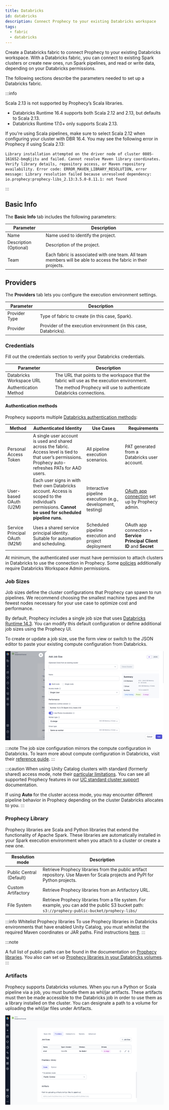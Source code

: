 ```yaml
---
title: Databricks
id: databricks
description: Connect Prophecy to your existing Databricks workspace
tags:
  - fabric
  - databricks
---
```


Create a Databricks fabric to connect Prophecy to your existing Databricks workspace. With a Databricks fabric, you can connect to existing Spark clusters or create new ones, run Spark pipelines, and read or write data, depending on your Databricks permissions.

The following sections describe the parameters needed to set up a Databricks fabric.

:::info

Scala 2.13 is not supported by Prophecy’s Scala libraries.

- Databricks Runtime 16.4 supports both Scala 2.12 and 2.13, but defaults to Scala 2.13.
- Databricks Runtime 17.0+ only supports Scala 2.13.

If you're using Scala pipelines, make sure to select Scala 2.12 when configuring your cluster with DBR 16.4. You may see the following error in Prophecy if using Scala 2.13:

```
Library installation attempted on the driver node of cluster 0805-161652-bmq6jitu and failed. Cannot resolve Maven library coordinates. Verify library details, repository access, or Maven repository availability. Error code: ERROR_MAVEN_LIBRARY_RESOLUTION, error message: Library resolution failed because unresolved dependency: io.prophecy:prophecy-libs_2.13:3.5.0-8.11.1: not found
```

:::

## Basic Info

The **Basic Info** tab includes the following parameters:

| Parameter              | Description                                                                                                    |
| ---------------------- | -------------------------------------------------------------------------------------------------------------- |
| Name                   | Name used to identify the project.                                                                             |
| Description (Optional) | Description of the project.                                                                                    |
| Team                   | Each fabric is associated with one team. All team members will be able to access the fabric in their projects. |

## Providers

The **Providers** tab lets you configure the execution environment settings.

| Parameter     | Description                                                       |
| ------------- | ----------------------------------------------------------------- |
| Provider Type | Type of fabric to create (in this case, Spark).                   |
| Provider      | Provider of the execution environment (in this case, Databricks). |

### Credentials

Fill out the credentials section to verify your Databricks credentials.

| Parameter                | Description                                                                                 |
| ------------------------ | ------------------------------------------------------------------------------------------- |
| Databricks Workspace URL | The URL that points to the workspace that the fabric will use as the execution environment. |
| Authentication Method    | The method Prophecy will use to authenticate Databricks connections.                        |

#### Authentication methods

Prophecy supports multiple [Databricks authentication methods](https://docs.databricks.com/aws/en/dev-tools/auth):

| Method                        | Authenticated Identity                                                                                                                                   | Use Cases                                                   | Requirements                                                                                     |
| ----------------------------- | -------------------------------------------------------------------------------------------------------------------------------------------------------- | ----------------------------------------------------------- | ------------------------------------------------------------------------------------------------ |
| Personal Access Token         | A single user account is used and shared across the fabric. Access level is tied to that user’s permissions. Prophecy auto-refreshes PATs for AAD users. | All pipeline execution scenarios.                           | PAT generated from a Databricks user account.                                                    |
| User-based OAuth (U2M)        | Each user signs in with their own Databricks account. Access is scoped to the individual’s permissions. **Cannot be used for scheduled pipeline runs.**  | Interactive pipeline execution (e.g., development, testing) | [OAuth app connection](/databricks-oauth-authentication/#requirements) set up by Prophecy admin. |
| Service Principal OAuth (M2M) | Uses a shared service principal identity. Suitable for automation and scheduling.                                                                        | Scheduled pipeline execution and project deployment         | OAuth app connection + **Service Principal Client ID** and **Secret**                            |

At minimum, the authenticated user must have permission to attach clusters in Databricks to use the connection in Prophecy. Some [policies](https://docs.databricks.com/aws/en/admin/clusters/policy-families) additionally require Databricks Workspace Admin permissions.

### Job Sizes

Job sizes define the cluster configurations that Prophecy can spawn to run pipelines. We recommend choosing the smallest machine types and the fewest nodes necessary for your use case to optimize cost and performance.

By default, Prophecy includes a single job size that uses [Databricks Runtime 14.3](https://docs.databricks.com/aws/en/compute#databricks-runtime). You can modify this default configuration or define additional job sizes using the Prophecy UI.

To create or update a job size, use the form view or switch to the JSON editor to paste your existing compute configuration from Databricks.

![Job Size configuration](../img/dbx-job-size.png)

:::note
The job size configuration mirrors the compute configuration in Databricks. To learn more about compute configuration in Databricks, visit their [reference guide](https://docs.databricks.com/aws/en/compute/configure).
:::

:::caution
When using Unity Catalog clusters with standard (formerly shared) access mode, note their [particular limitations](https://docs.databricks.com/en/compute/access-mode-limitations.html#shared-access-mode-limitations-on-unity-catalog). You can see all supported Prophecy features in our [UC standard cluster support](./ucshared) documentation.

If using **Auto** for the cluster access mode, you may encounter different pipeline behavior in Prophecy depending on the cluster Databricks allocates to you.
:::

### Prophecy Library

Prophecy libraries are Scala and Python libraries that extend the functionality of Apache Spark. These libraries are automatically installed in your Spark execution environment when you attach to a cluster or create a new one.

| **Resolution mode**      | **Description**                                                                                                                                  |
| ------------------------ | ------------------------------------------------------------------------------------------------------------------------------------------------ |
| Public Central (Default) | Retrieve Prophecy libraries from the public artifact repository. Use Maven for Scala projects and PyPI for Python projects.                      |
| Custom Artifactory       | Retrieve Prophecy libraries from an Artifactory URL.                                                                                             |
| File System              | Retrieve Prophecy libraries from a file system. For example, you can add the public S3 bucket path: `s3://prophecy-public-bucket/prophecy-libs/` |

:::info Whitelist Prophecy libraries
To use Prophecy libraries in Databricks environments that have enabled Unity Catalog, you must whitelist the required Maven coordinates or JAR paths. Find instructions [here](/admin/dbx-whitelist-plibs).
:::

:::note

A full list of public paths can be found in the documentation on [Prophecy libraries](/engineers/prophecy-libraries#download-prophecy-libraries). You also can set up [Prophecy libraries in your Databricks volumes](docs/administration/fabrics/Spark-fabrics/databricks/volumns-plibs.md).
:::

### Artifacts

Prophecy supports Databricks volumes. When you run a Python or Scala pipeline via a job, you must bundle them as whl/jar artifacts. These artifacts must then be made accessible to the Databricks job in order to use them as a library installed on the cluster. You can designate a path to a volume for uploading the whl/jar files under Artifacts.

![Artifact settings](../img/dbx-fabric-settings.png)
